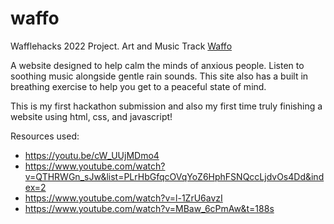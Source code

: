 # waffo
Wafflehacks 2022 Project. Art and Music Track
[Waffo](https://sammi-lin1.github.io/waffo/)

A website designed to help calm the minds of anxious people. Listen to soothing music alongside gentle rain sounds. This site also has a built in breathing exercise to help you get to a peaceful state of mind.

This is my first hackathon submission and also my first time truly finishing a website using html, css, and javascript!

Resources used:
* https://youtu.be/cW_UUjMDmo4
* https://www.youtube.com/watch?v=QTHRWGn_sJw&list=PLrHbGfqcOVqYoZ6HphFSNQccLjdvOs4Dd&index=2
* https://www.youtube.com/watch?v=l-1ZrU6avzI
* https://www.youtube.com/watch?v=MBaw_6cPmAw&t=188s

